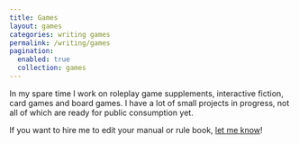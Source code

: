 ```yaml
---
title: Games
layout: games
categories: writing games
permalink: /writing/games
pagination:
  enabled: true
  collection: games
---
```


<!-- TODO: Add more details about contracting work -->

In my spare time I work on roleplay game supplements, interactive fiction, card games and board games. I have a lot of small projects in progress, not all of which are ready for public consumption yet.

If you want to hire me to edit your manual or rule book, [let me know](mailto:chris@chrischinchilla.com)!